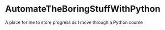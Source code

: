 # AutomateTheBoringStuffWithPython
A place for me to store progress as I move through a Python course
